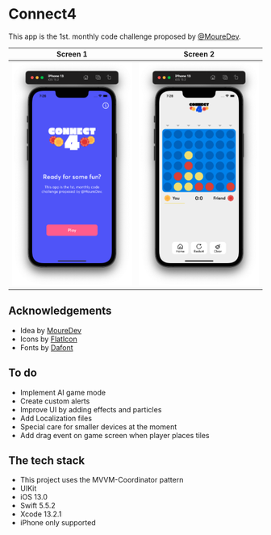 
# Connect4

This app is the 1st. monthly code challenge proposed by [@MoureDev](https://github.com/mouredev).

Screen 1 | Screen 2
--- | ---
![screen1](https://github.com/cristhianleonli/connect4/blob/main/screenshots/screen_1.png) | ![screen2](https://github.com/cristhianleonli/connect4/blob/main/screenshots/screen_2.png)

## Acknowledgements
- Idea by [MoureDev](https://github.com/mouredev)
- Icons by [FlatIcon](https://www.flaticon.com/)
- Fonts by [Dafont](https://www.dafont.com/es/)

## To do

- Implement AI game mode
- Create custom alerts
- Improve UI by adding effects and particles
- Add Localization files
- Special care for smaller devices at the moment
- Add drag event on game screen when player places tiles

## The tech stack
- This project uses the MVVM-Coordinator pattern
- UIKit
- iOS 13.0
- Swift 5.5.2
- Xcode 13.2.1
- iPhone only supported
